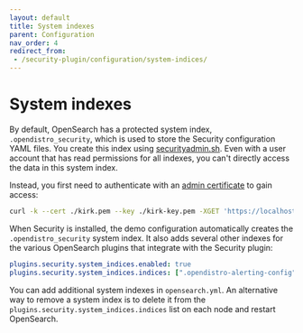 ```yaml
---
layout: default
title: System indexes
parent: Configuration
nav_order: 4
redirect_from:
 - /security-plugin/configuration/system-indices/
---
```


# System indexes

By default, OpenSearch has a protected system index, `.opendistro_security`, which is used to store the Security configuration YAML files. You create this index using [securityadmin.sh]({{site.url}}{{site.baseurl}}/security/configuration/security-admin/). Even with a user account that has read permissions for all indexes, you can't directly access the data in this system index.

Instead, you first need to authenticate with an [admin certificate]({{site.url}}{{site.baseurl}}/security/configuration/tls/#configuring-admin-certificates) to gain access:

```bash
curl -k --cert ./kirk.pem --key ./kirk-key.pem -XGET 'https://localhost:9200/.opendistro_security/_search'
```

When Security is installed, the demo configuration automatically creates the `.opendistro_security` system index. It also adds several other indexes for the various OpenSearch plugins that integrate with the Security plugin:

```yml
plugins.security.system_indices.enabled: true
plugins.security.system_indices.indices: [".opendistro-alerting-config", ".opendistro-alerting-alert*", ".opendistro-anomaly-results*", ".opendistro-anomaly-detector*", ".opendistro-anomaly-checkpoints", ".opendistro-anomaly-detection-state", ".opendistro-reports-*", ".opendistro-notifications-*", ".opendistro-notebooks", ".opendistro-asynchronous-search-response*"]
```

You can add additional system indexes in `opensearch.yml`. An alternative way to remove a system index is to delete it from the `plugins.security.system_indices.indices` list on each node and restart OpenSearch.

